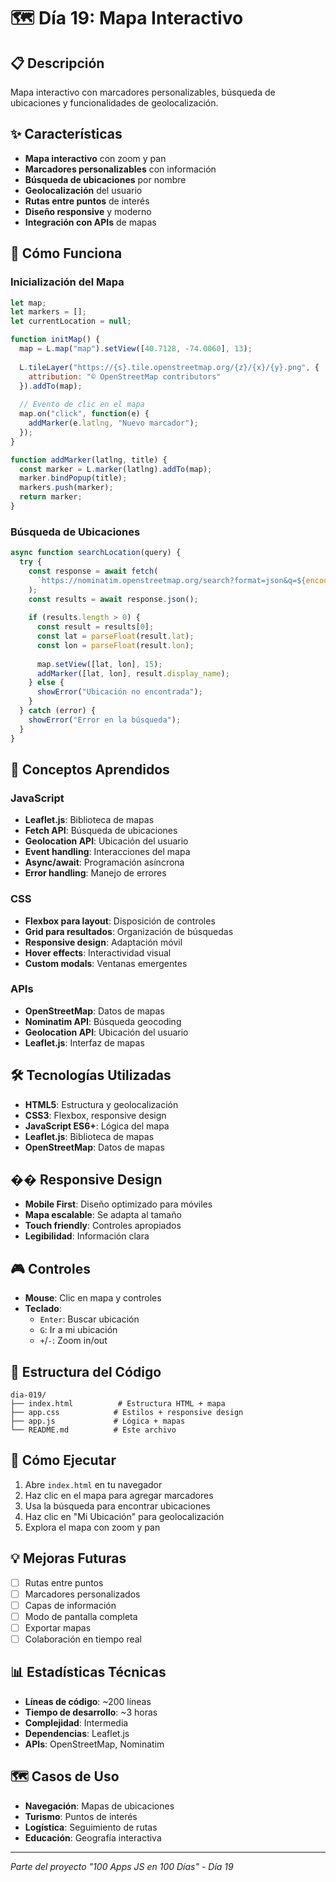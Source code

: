 # 🗺️ Día 19: Mapa Interactivo

## 📋 Descripción
Mapa interactivo con marcadores personalizables, búsqueda de ubicaciones y funcionalidades de geolocalización.

## ✨ Características
- **Mapa interactivo** con zoom y pan
- **Marcadores personalizables** con información
- **Búsqueda de ubicaciones** por nombre
- **Geolocalización** del usuario
- **Rutas entre puntos** de interés
- **Diseño responsive** y moderno
- **Integración con APIs** de mapas

## 🚀 Cómo Funciona

### Inicialización del Mapa
```javascript
let map;
let markers = [];
let currentLocation = null;

function initMap() {
  map = L.map("map").setView([40.7128, -74.0060], 13);
  
  L.tileLayer("https://{s}.tile.openstreetmap.org/{z}/{x}/{y}.png", {
    attribution: "© OpenStreetMap contributors"
  }).addTo(map);
  
  // Evento de clic en el mapa
  map.on("click", function(e) {
    addMarker(e.latlng, "Nuevo marcador");
  });
}

function addMarker(latlng, title) {
  const marker = L.marker(latlng).addTo(map);
  marker.bindPopup(title);
  markers.push(marker);
  return marker;
}
```

### Búsqueda de Ubicaciones
```javascript
async function searchLocation(query) {
  try {
    const response = await fetch(
      `https://nominatim.openstreetmap.org/search?format=json&q=${encodeURIComponent(query)}&limit=5`
    );
    const results = await response.json();
    
    if (results.length > 0) {
      const result = results[0];
      const lat = parseFloat(result.lat);
      const lon = parseFloat(result.lon);
      
      map.setView([lat, lon], 15);
      addMarker([lat, lon], result.display_name);
    } else {
      showError("Ubicación no encontrada");
    }
  } catch (error) {
    showError("Error en la búsqueda");
  }
}
```

## 🎯 Conceptos Aprendidos

### JavaScript
- **Leaflet.js**: Biblioteca de mapas
- **Fetch API**: Búsqueda de ubicaciones
- **Geolocation API**: Ubicación del usuario
- **Event handling**: Interacciones del mapa
- **Async/await**: Programación asíncrona
- **Error handling**: Manejo de errores

### CSS
- **Flexbox para layout**: Disposición de controles
- **Grid para resultados**: Organización de búsquedas
- **Responsive design**: Adaptación móvil
- **Hover effects**: Interactividad visual
- **Custom modals**: Ventanas emergentes

### APIs
- **OpenStreetMap**: Datos de mapas
- **Nominatim API**: Búsqueda geocoding
- **Geolocation API**: Ubicación del usuario
- **Leaflet.js**: Interfaz de mapas

## 🛠️ Tecnologías Utilizadas
- **HTML5**: Estructura y geolocalización
- **CSS3**: Flexbox, responsive design
- **JavaScript ES6+**: Lógica del mapa
- **Leaflet.js**: Biblioteca de mapas
- **OpenStreetMap**: Datos de mapas

## �� Responsive Design
- **Mobile First**: Diseño optimizado para móviles
- **Mapa escalable**: Se adapta al tamaño
- **Touch friendly**: Controles apropiados
- **Legibilidad**: Información clara

## 🎮 Controles
- **Mouse**: Clic en mapa y controles
- **Teclado**: 
  - `Enter`: Buscar ubicación
  - `G`: Ir a mi ubicación
  - `+`/`-`: Zoom in/out

## 🔧 Estructura del Código
```
dia-019/
├── index.html          # Estructura HTML + mapa
├── app.css            # Estilos + responsive design
├── app.js             # Lógica + mapas
└── README.md          # Este archivo
```

## 🚀 Cómo Ejecutar
1. Abre `index.html` en tu navegador
2. Haz clic en el mapa para agregar marcadores
3. Usa la búsqueda para encontrar ubicaciones
4. Haz clic en "Mi Ubicación" para geolocalización
5. Explora el mapa con zoom y pan

## 💡 Mejoras Futuras
- [ ] Rutas entre puntos
- [ ] Marcadores personalizados
- [ ] Capas de información
- [ ] Modo de pantalla completa
- [ ] Exportar mapas
- [ ] Colaboración en tiempo real

## 📊 Estadísticas Técnicas
- **Líneas de código**: ~200 líneas
- **Tiempo de desarrollo**: ~3 horas
- **Complejidad**: Intermedia
- **Dependencias**: Leaflet.js
- **APIs**: OpenStreetMap, Nominatim

## 🗺️ Casos de Uso
- **Navegación**: Mapas de ubicaciones
- **Turismo**: Puntos de interés
- **Logística**: Seguimiento de rutas
- **Educación**: Geografía interactiva

---
*Parte del proyecto "100 Apps JS en 100 Días" - Día 19*
